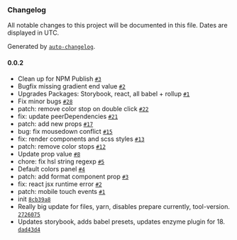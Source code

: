 ### Changelog

All notable changes to this project will be documented in this file. Dates are displayed in UTC.

Generated by [`auto-changelog`](https://github.com/CookPete/auto-changelog).

#### 0.0.2

- Clean up for NPM Publish [`#3`](https://github.com/margolisj/react-gcolor-picker/pull/3)
- Bugfix missing gradient end value [`#2`](https://github.com/margolisj/react-gcolor-picker/pull/2)
- Upgrades Packages: Storybook, react, all babel + rollup [`#1`](https://github.com/margolisj/react-gcolor-picker/pull/1)
- Fix minor bugs [`#28`](https://github.com/margolisj/react-gcolor-picker/pull/28)
- patch: remove color stop on double click [`#22`](https://github.com/margolisj/react-gcolor-picker/pull/22)
- fix: update peerDependencies [`#21`](https://github.com/margolisj/react-gcolor-picker/pull/21)
- patch: add new props [`#17`](https://github.com/margolisj/react-gcolor-picker/pull/17)
- bug: fix mousedown conflict [`#15`](https://github.com/margolisj/react-gcolor-picker/pull/15)
- fix: render components and scss styles [`#13`](https://github.com/margolisj/react-gcolor-picker/pull/13)
- patch: remove color stops [`#12`](https://github.com/margolisj/react-gcolor-picker/pull/12)
- Update prop value [`#8`](https://github.com/margolisj/react-gcolor-picker/pull/8)
- chore: fix hsl string regexp [`#5`](https://github.com/margolisj/react-gcolor-picker/pull/5)
- Default colors panel [`#4`](https://github.com/margolisj/react-gcolor-picker/pull/4)
- patch: add format component prop [`#3`](https://github.com/margolisj/react-gcolor-picker/pull/3)
- fix: react jsx runtime error [`#2`](https://github.com/margolisj/react-gcolor-picker/pull/2)
- patch: mobile touch events [`#1`](https://github.com/margolisj/react-gcolor-picker/pull/1)
- init [`8cb39a8`](https://github.com/margolisj/react-gcolor-picker/commit/8cb39a843d4c9ed310d1eb11256d9c2581fc52d1)
- Really big update for files, yarn, disables prepare currently, tool-version. [`2726075`](https://github.com/margolisj/react-gcolor-picker/commit/27260751757ce59b96a919e0a5382639a534fdb4)
- Updates storybook, adds babel presets, updates enzyme plugin for 18. [`dad43d4`](https://github.com/margolisj/react-gcolor-picker/commit/dad43d4449cffea51af68a48d65caade36399ea5)
